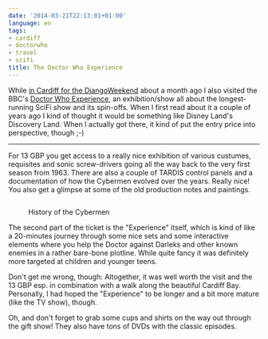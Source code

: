 ```yaml
---
date: '2014-03-21T22:13:01+01:00'
language: en
tags:
- cardiff
- doctorwho
- travel
- scifi
title: The Doctor Who Experience
---
```



While [in Cardiff for the DjangoWeekend][2] about a month ago I also visited the
BBC's [Doctor Who Experience][1], an exhibition/show all about the
longest-running SciFi show and its spin-offs. When I first read about it a
couple of years ago I kind of thought it would be something like Disney Land's
Discovery Land. When I actually got there, it kind of put the entry price into
perspective, though ;-)

-------

For 13 GBP you get access to a really nice exhibition of various custumes,
requisites and sonic screw-drivers going all the way back to the very first
season from 1963. There are also a couple of TARDIS control panels and a
documentation of how the Cybermen evolved over the years. Really nice! You also
get a glimpse at some of the old production notes and paintings.

<figure>
    <img src="http://photos.h10n.me/Conferences/DjangoWeekend-2014/i-VX6m9m8/0/XL/DSC01821-XL.jpg" alt="">
    <figcaption><p>History of the Cybermen</p></figcaption>
</figure>

The second part of the ticket is the "Experience" itself, which is kind of like
a 20-minutes journey through some nice sets and some interactive elements where
you help the Doctor against Darleks and other known enemies in a rather
bare-bone plotline. While quite fancy it was definitely more targeted
at children and younger teens.

Don't get me wrong, though: Altogether, it was well worth the visit and the 13
GBP esp. in combination with a walk along the beautiful Cardiff Bay. Personally,
I had hoped the "Experience" to be longer and a bit more mature (like the TV
show), though.

Oh, and don't forget to grab some cups and shirts on the way out through the
gift show! They also have tons of DVDs with the classic episodes.

[1]: http://www.doctorwhoexperience.com/
[2]: http://zerokspot.com/weblog/2014/02/18/django-weekend-2014/
